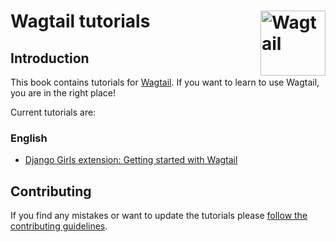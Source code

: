 # Wagtail tutorials [<img src="https://cdn.rawgit.com/springload/awesome-wagtail/ac912cc661a7099813f90545adffa6bb3e75216c/logo.svg" width="104" align="right" alt="Wagtail">](https://wagtail.io/)

## Introduction

This book contains tutorials for [Wagtail](https://github.com/wagtail/wagtail). If you want to learn to use Wagtail, you are in the right place!

Current tutorials are:

### English

- [Django Girls extension: Getting started with Wagtail](/en/django_girls_extension_getting_started_with_wagtail)

## Contributing

If you find any mistakes or want to update the tutorials please [follow the contributing guidelines](CONTRIBUTING.md).
